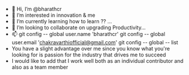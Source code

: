 - 👋 Hi, I’m @bharathcr
- 👀 I’m interested in innovation & me
- 🌱 I’m currently learning how to learn ?? ...
- 💞️ I’m looking to collaborate on upgrading Productivity...
- 📫 git config 
-- global user.name 'bharathcr'
git config 
-- global user.email 'chakravarthiofficial@gmail.com'
git config 
-- global 
-- list
- You have a slight advantage over me since you know what you're looking for is passion for the industry that drives me to succeed
- I would like to add that I work well both as an individual contributor and also as a team member
<!---
bharathcr/bharathcr is a ✨ special ✨ repository because its `README.md` (this file) appears on your GitHub profile.
You can click the Preview link to take a look at your changes.
--->
